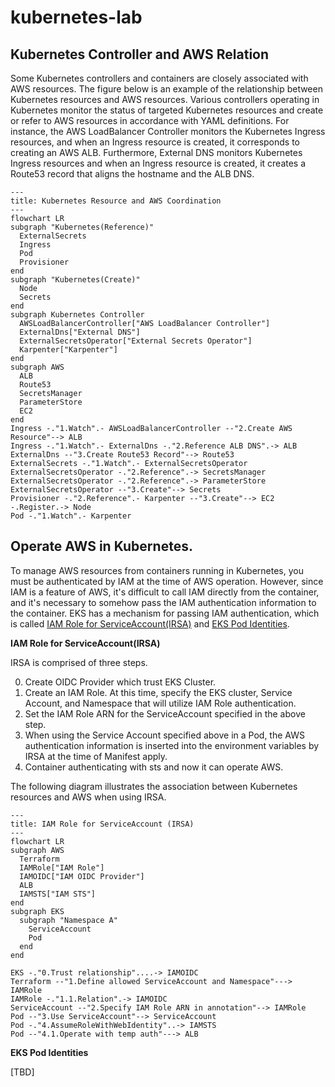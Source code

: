 # kubernetes-lab


## Kubernetes Controller and AWS Relation

Some Kubernetes controllers and containers are closely associated with AWS resources. The figure below is an example of the relationship between Kubernetes resources and AWS resources. Various controllers operating in Kubernetes monitor the status of targeted Kubernetes resources and create or refer to AWS resources in accordance with YAML definitions. For instance, the AWS LoadBalancer Controller monitors the Kubernetes Ingress resources, and when an Ingress resource is created, it corresponds to creating an AWS ALB. Furthermore, External DNS monitors Kubernetes Ingress resources and when an Ingress resource is created, it creates a Route53 record that aligns the hostname and the ALB DNS.

```mermaid
---
title: Kubernetes Resource and AWS Coordination
---
flowchart LR
subgraph "Kubernetes(Reference)"
  ExternalSecrets
  Ingress
  Pod
  Provisioner
end
subgraph "Kubernetes(Create)"
  Node
  Secrets
end
subgraph Kubernetes Controller
  AWSLoadBalancerController["AWS LoadBalancer Controller"]
  ExternalDns["External DNS"]
  ExternalSecretsOperator["External Secrets Operator"]
  Karpenter["Karpenter"]
end
subgraph AWS
  ALB
  Route53
  SecretsManager
  ParameterStore
  EC2
end
Ingress -."1.Watch".- AWSLoadBalancerController --"2.Create AWS Resource"--> ALB
Ingress -."1.Watch".- ExternalDns -."2.Reference ALB DNS".-> ALB
ExternalDns --"3.Create Route53 Record"--> Route53
ExternalSecrets -."1.Watch".- ExternalSecretsOperator
ExternalSecretsOperator -."2.Reference".-> SecretsManager
ExternalSecretsOperator -."2.Reference".-> ParameterStore
ExternalSecretsOperator --"3.Create"--> Secrets
Provisioner -."2.Reference".- Karpenter --"3.Create"--> EC2 -.Register.-> Node
Pod -."1.Watch".- Karpenter
```


## Operate AWS in Kubernetes.

To manage AWS resources from containers running in Kubernetes, you must be authenticated by IAM at the time of AWS operation. However, since IAM is a feature of AWS, it's difficult to call IAM directly from the container, and it's necessary to somehow pass the IAM authentication information to the container. EKS has a mechanism for passing IAM authentication, which is called [IAM Role for ServiceAccount(IRSA)](https://docs.aws.amazon.com/eks/latest/userguide/iam-roles-for-service-accounts.html) and [EKS Pod Identities](https://docs.aws.amazon.com/ja_jp/eks/latest/userguide/pod-identities.html).

**IAM Role for ServiceAccount(IRSA)**

IRSA is comprised of three steps.

0. Create OIDC Provider which trust EKS Cluster.
1. Create an IAM Role. At this time, specify the EKS cluster, Service Account, and Namespace that will utilize IAM Role authentication.
2. Set the IAM Role ARN for the ServiceAccount specified in the above step.
3. When using the Service Account specified above in a Pod, the AWS authentication information is inserted into the environment variables by IRSA at the time of Manifest apply.
4. Container authenticating with sts and now it can operate AWS.

The following diagram illustrates the association between Kubernetes resources and AWS when using IRSA.

```mermaid
---
title: IAM Role for ServiceAccount (IRSA)
---
flowchart LR
subgraph AWS
  Terraform
  IAMRole["IAM Role"]
  IAMOIDC["IAM OIDC Provider"]
  ALB
  IAMSTS["IAM STS"]
end
subgraph EKS
  subgraph "Namespace A"
    ServiceAccount
    Pod
  end
end

EKS -."0.Trust relationship"....-> IAMOIDC
Terraform --"1.Define allowed ServiceAccount and Namespace"---> IAMRole
IAMRole -."1.1.Relation".-> IAMOIDC
ServiceAccount --"2.Specify IAM Role ARN in annotation"--> IAMRole
Pod --"3.Use ServiceAccount"--> ServiceAccount
Pod -."4.AssumeRoleWithWebIdentity"..-> IAMSTS
Pod --"4.1.Operate with temp auth"---> ALB
```

**EKS Pod Identities**

[TBD]
